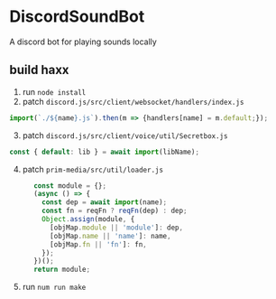 # DiscordSoundBot
A discord bot for playing sounds locally

## build haxx

1. run `node install`
2. patch `discord.js/src/client/websocket/handlers/index.js`
```js
import(`./${name}.js`).then(m => {handlers[name] = m.default;});
```
3. patch `discord.js/src/client/voice/util/Secretbox.js`
```js
const { default: lib } = await import(libName);
```
4. patch `prim-media/src/util/loader.js`
```js
      const module = {};
      (async () => {
        const dep = await import(name);
        const fn = reqFn ? reqFn(dep) : dep;
        Object.assign(module, {
          [objMap.module || 'module']: dep,
          [objMap.name || 'name']: name,
          [objMap.fn || 'fn']: fn,
        });
      })();
      return module;
```
5. run `num run make`
